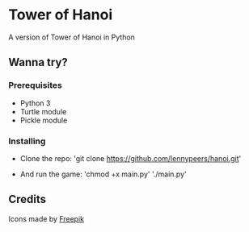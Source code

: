 # Tower of Hanoi
A version of Tower of Hanoi in Python

## Wanna try?

### Prerequisites

* Python 3
* Turtle module
* Pickle module

### Installing

* Clone the repo:
'git clone https://github.com/lennypeers/hanoi.git'

* And run the game:
'chmod +x main.py'
'./main.py'

## Credits

Icons made by [Freepik](https://www.flaticon.com/authors/freepik)
